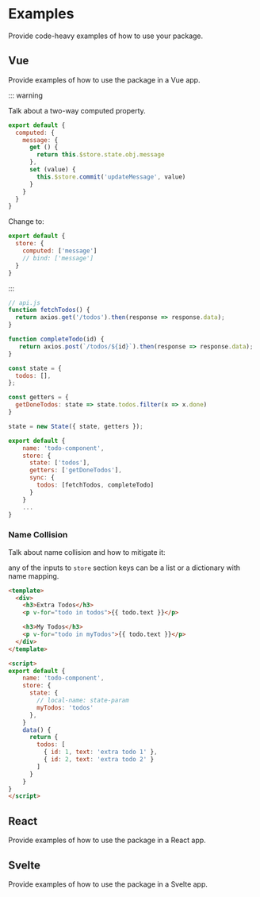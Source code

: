 # Examples

Provide code-heavy examples of how to use your package.


## Vue

Provide examples of how to use the package in a Vue app.

::: warning

Talk about a two-way computed property.

```javascript
export default {  
  computed: {
    message: {
      get () {
        return this.$store.state.obj.message
      },
      set (value) {
        this.$store.commit('updateMessage', value)
      }
    }
  }
}
```

Change to:

```javascript
export default {
  store: {
    computed: ['message']
    // bind: ['message']
  }
}
```

:::


```javascript
// api.js
function fetchTodos() {
  return axios.get('/todos').then(response => response.data);
}

function completeTodo(id) {
   return axios.post(`/todos/${id}`).then(response => response.data);
}

const state = {
  todos: [],
};

const getters = {
  getDoneTodos: state => state.todos.filter(x => x.done)
}

state = new State({ state, getters });
```

```javascript
export default {
    name: 'todo-component',
    store: {
      state: ['todos'],
      getters: ['getDoneTodos'],
      sync: {
        todos: [fetchTodos, completeTodo]
      }
    }
    ...
}
```

### Name Collision

Talk about name collision and how to mitigate it:

any of the inputs to `store` section keys can be a list or a dictionary with name mapping.

```html
<template>
  <div>
    <h3>Extra Todos</h3>
    <p v-for="todo in todos">{{ todo.text }}</p>

    <h3>My Todos</h3>
    <p v-for="todo in myTodos">{{ todo.text }}</p>
  </div>
</template>

<script>
export default {
    name: 'todo-component',
    store: {
      state: {
        // local-name: state-param
        myTodos: 'todos'
      },
    }
    data() {
      return {
        todos: [
          { id: 1, text: 'extra todo 1' },
          { id: 2, text: 'extra todo 2' }
        ]
      }
    }
}
</script>
```


## React

Provide examples of how to use the package in a React app.


## Svelte

Provide examples of how to use the package in a Svelte app.
